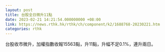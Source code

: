 ```yaml
---
layout: post
title: 台股全日微升11點
date: 2023-02-21 14:21:54.000000000 +08:00
link: https://news.rthk.hk/rthk/ch/component/k2/1688768-20230221.htm
categories: rthk
---
```


台股收市微升，加權指數收報15563點，升11點，升幅不足0.1%，連升兩日。

